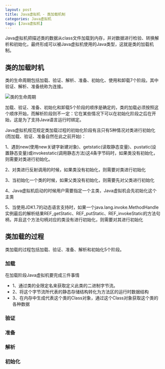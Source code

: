 ```yaml
---
layout: post
title: Java虚拟机 - 类加载机制
categories: Java虚拟机
tags: [Java虚拟机]
---
```


Java虚拟机把描述类的数据从class文件加载到内存，并对数据进行检验、转换解析和初始化，最终形成可以被Java虚拟机使用的Java类型，这就是类的加载机制。

## 类的加载时机

类的生命周期包括加载、验证、解析、准备、初始化、使用和卸载7个阶段。其中验证、解析、准备统称为连接。

![类的生命周期](/images/jvm/class-lifecycle.png)

加载、验证、准备、初始化和卸载5个阶段的顺序是确定的，类的加载必须按照这个顺序开始，而解析阶段则不一定：它在某些情况下可以在初始化阶段之后在开始，这是为了支持Java语言运行时绑定。

Java虚拟机规范规定类加载过程的初始化阶段有且只有5种情况对类进行初始化(而加载、验证、准备自然在此之前开始)：

1、遇到new(使用new关键字新建对象)、getstatic(读取静态变量)、pustatic(设置静态变量)或invokestatic(调用静态方法)这4条字节码时，如果类没有初始化，则需要对类进行初始化。

2、对类进行反射调用的时候，如果类没有初始化，则需要对类进行初始化

3、当初始化一个类的时候，如果父类没有初始化，则需要先对父类进行初始化

4、Java虚拟机启动的时候用户需要指定一个主类，Java虚拟机会先初始化这个主类

5、当使用JDK1.7的动态语言支持时，如果一个java.lang.invoke.MethodHandle实例最后的解析结果REF_getStatic、REF_putStatic、REF_invokeStatic的方法句柄，并且这个方法句柄对应的类没有进行初始化，则需要对其进行初始化

## 类加载的过程

类加载的过程包括加载、验证、准备、解析和初始化5个阶段。

### 加载

在加载阶段Java虚拟机要完成三件事情
- 1、通过类的全限定名来获取定义此类的二进制字节流。
- 2、将这个字节流所代表的静态存储结构转化为方法区的运行时数据结构
- 3、在内存中生成代表这个类的Class对象，通过这个Class对象获取这个类的各种数据

### 验证

### 准备

### 解析

### 初始化

